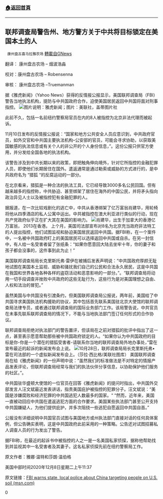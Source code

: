 ###  [:house:返回首頁](https://github.com/ourhimalayas/txt)
---

## 联邦调查局警告州、地方警方关于中共将目标锁定在美国本土的人
` 康州盘古喜马拉雅农场` [轉載自GNews](https://gnews.org/zh-hans/630757/)

翻译： 康州盘古农场 – 烟波浩淼

校对：康州盘古农场 – Robensenna

审核： 康州盘古农场 –Truemanman

据《雅虎新闻》（Yahoo News）获得的反情报公报显示，美国联邦调查局（FBI）警告当地执法机构，提防与中共国政府合作，迫使美国居民返回中共国将面对刑事指控。
![]()![](https://gnews-media-offload.s3.amazonaws.com/wp-content/uploads/2020/12/09000440/%E5%9B%BE%E7%89%8749.png)图片说明：雅虎新闻；图片：美联社，盖蒂图片社


此前不久，包括一名前纽约警察局官员在内的8人被指控为北京非法代理而被起诉。

11月10日发布的反情报公报说：“国家和地方公共安全人员应意识到，中共政府官员，如外交官和中共国主要执法机构–公安部的官员，可能会寻求协助，以获取美国敏感的执法信息或有关个人的非公开的个人身份信息，”。这份公报只供官方使用，并分发给全国各地的执法机构。

该警告涉及到中共长期以来的政策，即把触角伸向境外，针对它所指控的金融犯罪人员，即使他们长期居住在国外。遣返通常是通过勒索或威胁的方式进行的，是中共政府名为 “猎狐 “的反腐运动的一部分。

在北京看来，猎狐是一种合法的执法工具，它已经导致3000多名公民回国。但有越来越多的指控称，中共胁迫、甚至绑架了居住在海外的中国公民，并将矛头指向政治异见人士以及被指控犯有金融犯罪的人。

据报道，在一次比较戏剧化的逃亡中，中共从香港绑架了亿万富翁肖建华，用轮椅将他从四季酒店的私人公寓中运出。中共被指控在澳大利亚进行类似的行动，现在共产党政府似乎正在扩大其在美国的影响力。
![]()![](https://gnews-media-offload.s3.amazonaws.com/wp-content/uploads/2020/12/09000628/%E5%9B%BE%E7%89%8750.png)肖建华，出生于加拿大的香港亿万富翁，
2013在香港。
上个月，美国司法部宣布对8名为北京充当政府非法特工的人提出指控，他们试图监视和胁迫美国居民返回中共国。据FBI称，在一个案件中，一名被中共国政府盯上的美国居民可以选择返回中共国或自杀。在另一封信中，有人给一名受害者留了张纸条：“如果你愿意回大陆去坐牢十年，你的妻子和孩子都会没事的，这件事到此为止！”

美国联邦调查局局长克里斯托弗·雷伊在被捕后发表声明说：“中共国政府厚颜无耻地试图在美国本土监视、威胁和骚扰我们自己的公民和合法永久居民，这是中共国在我国和世界各地各种各样的盗窃活动和恶意影响的一部分。”。“联邦调查局将动用一切手段调查并挫败中共政府的这些无耻行为，这些行为是对美国理想之自由、人权和法治的冒犯。”

虽然美国与中共国没有引渡条约，但美国联邦调查局公报说，两年前，美国给了中共国寻求美国执法机构援助的协议，其中包括首先联系美国驻北京大使馆的联邦调查局法律专员，或者通过联邦调查局的国际业务部门工作。该局警告说，中共官员在未事先联系联邦调查局的情况下，不能与当地执法部门签订任何形式的合作协议。

联邦调查局拒绝对执法部门的警告置评，但该局在之前对猎狐的批评中指出了这一点，甚至表示愿意帮助那些被中共国政府锁定的人。“如果你认为中共国政府的目标是你-你是一个潜在的猎狐受害者-请联系你当地的联邦调查局外地办事处，”雷在宣布最近的起诉的新闻发布会上说。
![]()![](https://gnews-media-offload.s3.amazonaws.com/wp-content/uploads/2020/12/09000820/%E5%9B%BE%E7%89%8751.png)10月28日，联邦调查局局长克里斯托弗•雷在司法部的一个虚拟新闻发布会上。（莎拉·西比格/美联社图库）
美国联邦调查局在给《雅虎新闻》的一份声明中说：“虽然我们的标准做法是不对特定的情报产品发表评论，但联邦调查局经常与我们的执法伙伴分享信息，以协助保护他们服务的社区。”。

中共国驻华盛顿大使馆的一位官员在回答《雅虎新闻》的提问时指出，中共国外交部发言人汪文斌最近发表讲话，指责美国庇护被指控的犯罪分子。汪文斌说：“美国是涉嫌腐败和经济犯罪的中共国逃犯人数最多的国家。“ “然而，近年来，美国一直被动回应中共国在遣返逃犯方面的合作要求。美国某些执法部门甚至公开支持中共国嫌疑人，为他们提供庇护，并多次阻挠一些逃犯自愿返回中共国自首。”

公报没有详细说明中共国官员试图与美国地方或州执法部门直接对话的任何具体案例，但公告确实表明，这是中共国政府此前采用的一种策略。公告还对试图招募私人调查人员的行为发出了警告。

据FBI称，在最近的起诉书中被指控的人之一是一名美国私家侦探，据称他帮助找到并监视其中一名受害者及其妻子。这名私家侦探先前在纽约警察局工作。

原文作者：雅娜·温特和莎朗·温伯格

美国中部时间2020年12月8日星期二上午11:37

原文链接：[FBI warns state, local police about China targeting people on U.S. soil (msn.com)](https://www.msn.com/en-us/news/world/fbi-warns-state-local-police-about-china-targeting-people-on-us-soil/ar-BB1bK3bg)

0
